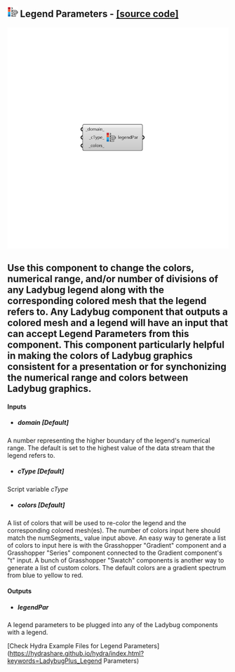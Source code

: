 ## ![](../../images/icons/Legend_Parameters.png) Legend Parameters - [[source code]](https://github.com/ladybug-tools/ladybug-grasshopper/tree/master/plugin/grasshopper/src/LadybugPlus_Legend%20Parameters.py)

![](../../images/components/Legend_Parameters.png)

Use this component to change the colors, numerical range, and/or number of divisions
 of any Ladybug legend along with the corresponding colored mesh that the legend refers to.
 Any Ladybug component that outputs a colored mesh and a legend will have an input
 that can accept Legend Parameters from this component.
 This component particularly helpful in making the colors of Ladybug graphics consistent
 for a presentation or for synchonizing the numerical range and colors between Ladybug graphics.
 -

#### Inputs
* ##### domain [Default]
A number representing the higher boundary of the legend's numerical range. The default is set to the highest value of the data stream that the legend refers to.
* ##### cType [Default]
Script variable _cType_
* ##### colors [Default]
A list of colors that will be used to re-color the legend and the corresponding colored mesh(es).  The number of colors input here should match the numSegments_ value input above.  An easy way to generate a list of colors to input here is with the Grasshopper "Gradient" component and a Grasshopper "Series" component connected to the Gradient component's "t" input.  A bunch of Grasshopper "Swatch" components is another way to generate a list of custom colors.  The default colors are a gradient spectrum from blue to yellow to red.

#### Outputs
* ##### legendPar
A legend parameters to be plugged into any of the Ladybug components with a legend.


[Check Hydra Example Files for Legend Parameters](https://hydrashare.github.io/hydra/index.html?keywords=LadybugPlus_Legend Parameters)